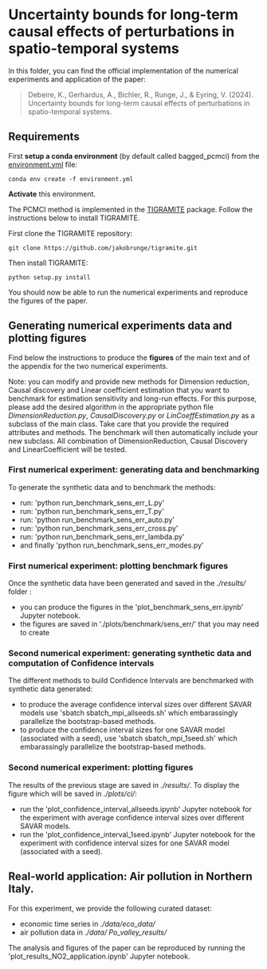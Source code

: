 # Uncertainty bounds for long-term causal effects of perturbations in spatio-temporal systems

In this folder, you can find the official implementation of the numerical experiments and application of the paper:
> Debeire, K., Gerhardus, A., Bichler, R., Runge, J., & Eyring, V. (2024). Uncertainty bounds for long-term causal effects of perturbations in spatio-temporal systems.

## Requirements

First **setup a conda environment** (by default called bagged_pcmci) from the [environment.yml](./environment.yml) file:

```setup
conda env create -f environment.yml
```

**Activate** this environment.

The PCMCI method is implemented in the [TIGRAMITE](https://github.com/jakobrunge/tigramite/) package. Follow the instructions below to install TIGRAMITE.

First clone the TIGRAMITE repository:

```
git clone https://github.com/jakobrunge/tigramite.git
```

Then install TIGRAMITE:

```
python setup.py install
```

 You should now be able to run the numerical experiments and reproduce the figures of the paper.

## Generating numerical experiments data and plotting figures

Find below the instructions to produce the **figures** of the main text and of the appendix for the two numerical experiments.

Note: you can modify and provide new methods for Dimension reduction, Causal discovery and Linear coefficient estimation that you want to benchmark for estimation sensitivity and long-run effects. For this purpose, please add the desired algorithm in the appropriate python file *DimensionReduction.py*, *CausalDiscovery.py* or *LinCoeffEstimation.py* as a subclass of the main class. Take care that you provide the required attributes and methods. The benchmark will then automatically include your new subclass. All combination of DimensionReduction, Causal Discovery and LinearCoefficient will be tested.

### First numerical experiment: generating data and benchmarking

To generate the synthetic data and to benchmark the methods:
- run: 'python run_benchmark_sens_err_L.py'
- run: 'python run_benchmark_sens_err_T.py'
- run: 'python run_benchmark_sens_err_auto.py'
- run: 'python run_benchmark_sens_err_cross.py'
- run: 'python run_benchmark_sens_err_lambda.py'
- and finally 'python run_benchmark_sens_err_modes.py'

### First numerical experiment: plotting benchmark figures
Once the synthetic data have been generated and saved in the *./results/* folder :
- you can produce the figures in the 'plot_benchmark_sens_err.ipynb' Jupyter notebook.
- the figures are saved in './plots/benchmark/sens_err/' that you may need to create

### Second numerical experiment: generating synthetic data and computation of Confidence intervals 

The different methods to build Confidence Intervals are benchmarked with synthetic data generated:
- to produce the average confidence interval sizes over different SAVAR models use 'sbatch sbatch_mpi_allseeds.sh' which embarassingly parallelize the bootstrap-based methods.
- to produce the confidence interval sizes for one SAVAR model (associated with a seed), use 'sbatch sbatch_mpi_1seed.sh' which embarassingly parallelize the bootstrap-based methods.

### Second numerical experiment: plotting figures
The results of the previous stage are saved in *./results/*. To display the figure which will be saved in *./plots/ci/*:
- run the 'plot_confidence_interval_allseeds.ipynb' Jupyter notebook for the experiment with  average confidence interval sizes over different SAVAR models.
- run the 'plot_confidence_interval_1seed.ipynb' Jupyter notebook for the experiment with confidence interval sizes for one SAVAR model (associated with a seed).

## Real-world application: Air pollution in Northern Italy.

For this experiment, we provide the following curated dataset:
- economic time series in *./data/eco_data/* 
- air pollution data in *./data/ Po_valley_results/*

The analysis and figures of the paper can be reproduced by running the 'plot_results_NO2_application.ipynb' Jupyter notebook.
